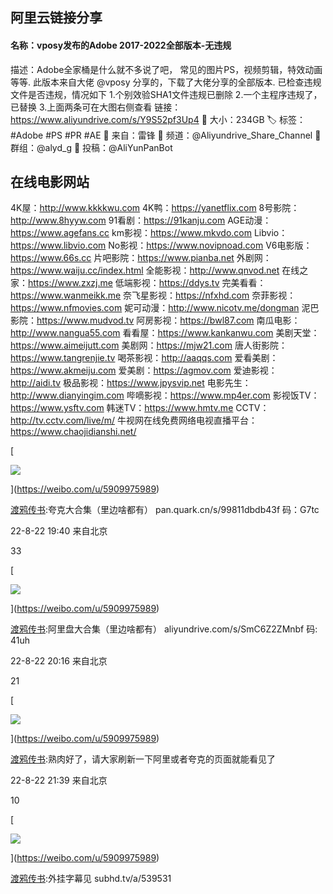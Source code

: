 ## 阿里云链接分享
#### **名称：vposy发布的Adobe 2017-2022全部版本-无违规**
描述：Adobe全家桶是什么就不多说了吧， 常见的图片PS，视频剪辑，特效动画等等. 此版本来自大佬 @vposy 分享的，下载了大佬分享的全部版本. 已检查违规文件是否违规，情况如下 1.个别效验SHA1文件违规已删除 2.一个主程序违规了，已替换 3.上面两条可在大图右侧查看
链接：https://www.aliyundrive.com/s/Y9S52pf3Up4
📁 大小：234GB
🏷 标签：#Adobe #PS #PR #AE
🎉 来自：雷锋
📢 频道：@Aliyundrive_Share_Channel
👥 群组：@alyd_g
🤖 投稿：@AliYunPanBot



## 在线电影网站

4K屋：http://www.kkkkwu.com
4K鸭：https://yanetflix.com
8号影院：http://www.8hyyw.com
91看剧：https://91kanju.com
AGE动漫：https://www.agefans.cc
km影视：https://www.mkvdo.com
Libvio：https://www.libvio.com
No影视：https://www.novipnoad.com
V6电影版：https://www.66s.cc
片吧影院：https://www.pianba.net
外剧网：https://www.waiju.cc/index.html
全能影视：http://www.qnvod.net
在线之家：https://www.zxzj.me
低端影视：https://ddys.tv
完美看看：https://www.wanmeikk.me
奈飞星影视：https://nfxhd.com
奈菲影视：https://www.nfmovies.com
妮可动漫：http://www.nicotv.me/dongman
泥巴影院：https://www.mudvod.tv
阿房影视：https://bwl87.com
南瓜电影：http://www.nangua55.com
看看屋：https://www.kankanwu.com
美剧天堂：https://www.aimeijutt.com
美剧网：https://mjw21.com
唐人街影院：https://www.tangrenjie.tv
喝茶影视：http://aaqqs.com
爱看美剧：https://www.akmeiju.com
爱美剧：https://agmov.com
爱迪影视：http://aidi.tv
极品影视：https://www.jpysvip.net
电影先生：http://www.dianyingim.com
哔嘀影视：https://www.mp4er.com
影视饭TV：https://www.ysftv.com
韩迷TV：https://www.hmtv.me
CCTV：http://tv.cctv.com/live/m/
牛视网在线免费网络电视直播平台：https://www.chaojidianshi.net/



[

![](https://tvax3.sinaimg.cn/crop.576.17.661.661.50/006rXEJnly8fi6q05bkkgj30zk0k03zz.jpg?KID=imgbed,tva&Expires=1661265534&ssig=9LUw8iwpWE)



](https://weibo.com/u/5909975989)

[渡鸦传书](https://weibo.com/u/5909975989)[](https://weibo.com/u/5909975989):夸克大合集（里边啥都有） pan.quark.cn/s/99811dbdb43f 码：G7tc

22-8-22 19:40 来自北京

33

[

![](https://tvax3.sinaimg.cn/crop.576.17.661.661.50/006rXEJnly8fi6q05bkkgj30zk0k03zz.jpg?KID=imgbed,tva&Expires=1661265534&ssig=9LUw8iwpWE)



](https://weibo.com/u/5909975989)

[渡鸦传书](https://weibo.com/u/5909975989)[](https://weibo.com/u/5909975989):阿里盘大合集（里边啥都有） aliyundrive.com/s/SmC6Z2ZMnbf 码: 41uh

22-8-22 20:16 来自北京

21

[

![](https://tvax3.sinaimg.cn/crop.576.17.661.661.50/006rXEJnly8fi6q05bkkgj30zk0k03zz.jpg?KID=imgbed,tva&Expires=1661265534&ssig=9LUw8iwpWE)



](https://weibo.com/u/5909975989)

[渡鸦传书](https://weibo.com/u/5909975989)[](https://weibo.com/u/5909975989):熟肉好了，请大家刷新一下阿里或者夸克的页面就能看见了

22-8-22 21:39 来自北京

10

[

![](https://tvax3.sinaimg.cn/crop.576.17.661.661.50/006rXEJnly8fi6q05bkkgj30zk0k03zz.jpg?KID=imgbed,tva&Expires=1661265534&ssig=9LUw8iwpWE)



](https://weibo.com/u/5909975989)

[渡鸦传书](https://weibo.com/u/5909975989)[](https://weibo.com/u/5909975989):外挂字幕见 subhd.tv/a/539531